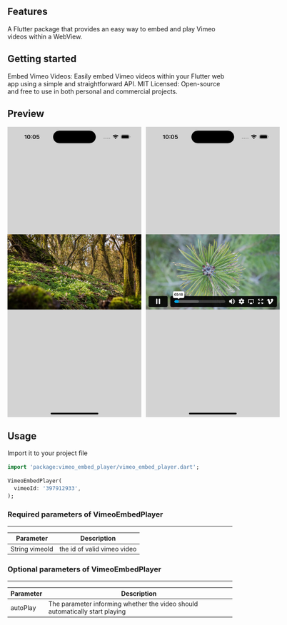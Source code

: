 ## Features

A Flutter package that provides an easy way to embed and play Vimeo videos within a WebView.

## Getting started

Embed Vimeo Videos: Easily embed Vimeo videos within your Flutter web app using a simple and straightforward API.
MIT Licensed: Open-source and free to use in both personal and commercial projects.

## Preview

<div style="display: flex; flex-direction: row; gap: 10px;">
  <img src="https://github.com/Olosss/vimeo_embed_player/blob/main/assets/player.png" alt="vimeo_embed_player" width="300"/>
  <img src="https://github.com/Olosss/vimeo_embed_player/blob/main/assets/playerActions.png" alt="vimeo_embed_player_actions" width="300"/>
</div>

## Usage

Import it to your project file

```dart
import 'package:vimeo_embed_player/vimeo_embed_player.dart';
```

```dart
VimeoEmbedPlayer(
  vimeoId: '397912933',
);
```

### Required parameters of VimeoEmbedPlayer
------------
| Parameter      | Description                 |
|----------------|-----------------------------|
| String vimeoId | the id of valid vimeo video |

### Optional parameters of VimeoEmbedPlayer
------------
| Parameter   | Description                                                                                     |
|-------------|-------------------------------------------------------------------------------------------------|
| autoPlay    | The parameter informing whether the video should automatically start playing                    |
